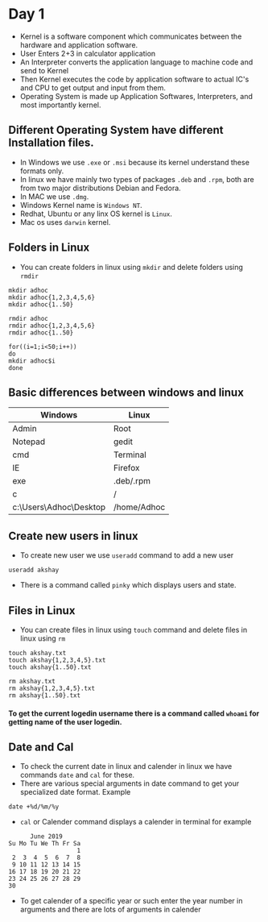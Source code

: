 # Day 1
*   Kernel is a software component which communicates between the hardware and application software.
*   User Enters 2+3 in calculator application
*   An Interpreter converts the application language to machine code and send to Kernel
*   Then Kernel executes the code by application software to actual IC's and CPU to get output and input from them.
*   Operating System is made up Application Softwares, Interpreters, and most importantly kernel.

## Different Operating System have different Installation files.
*   In Windows we use ```.exe``` or ```.msi``` because its kernel understand these formats only.
*   In linux we have mainly two types of packages ```.deb``` and ```.rpm```, both are from two major distributions Debian and Fedora.
*   In MAC we use ```.dmg```.
*   Windows Kernel name is ```Windows NT```.
*   Redhat, Ubuntu or any linx OS kernel is ```Linux```.
*   Mac os uses ```darwin``` kernel.

## Folders in Linux
*   You can create folders in linux using ```mkdir``` and delete folders using ```rmdir```
```
mkdir adhoc
mkdir adhoc{1,2,3,4,5,6}
mkdir adhoc{1..50}

rmdir adhoc
rmdir adhoc{1,2,3,4,5,6}
rmdir adhoc{1..50}

for((i=1;i<50;i++))
do
mkdir adhoc$i
done
```
## Basic differences between windows and linux
| Windows     | Linux   |
| ----------- | --------|
|   Admin     |   Root  |
|   Notepad   | gedit   |
|   cmd       | Terminal|
|   IE        | Firefox |
|   exe       | .deb/.rpm|
|   c         | /       |
| c:\Users\Adhoc\Desktop | /home/Adhoc|

## Create new users  in linux
*   To create new user we use ```useradd``` command to add a new user
```
useradd akshay
```
*   There is a command called ```pinky``` which displays users and state.

## Files in Linux
*   You can create files in linux using ```touch``` command and delete files in linux using ```rm```
```
touch akshay.txt
touch akshay{1,2,3,4,5}.txt
touch akshay{1..50}.txt

rm akshay.txt
rm akshay{1,2,3,4,5}.txt
rm akshay{1..50}.txt
```
#### To get the current logedin username there is a command called ```whoami``` for getting name of the user logedin.
## Date and Cal
*   To check the current date in linux and calender in linux we have commands ```date``` and ```cal``` for these.
*   There are various special arguments in date command to get your specialized date format. Example
```
date +%d/%m/%y
```
*   ```cal``` or Calender command displays a calender in terminal for example
```
      June 2019
Su Mo Tu We Th Fr Sa
                   1
 2  3  4  5  6  7  8
 9 10 11 12 13 14 15
16 17 18 19 20 21 22
23 24 25 26 27 28 29
30
```
*   To get calender of a specific year or such enter the year number in arguments and there are lots of arguments in calender
